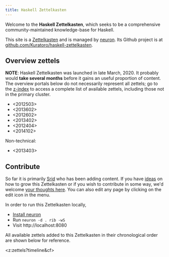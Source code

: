 ```yaml
---
title: Haskell Zettelkasten
---
```


Welcome to the **Haskell Zettelkasten**, which seeks to be a comprehensive community-maintained knowledge-base for Haskell.

This site is a [Zettelkasten](https://neuron.srid.ca/2011401.html) and is managed by [neuron](https://neuron.zettel.page/). Its Github project is at [github.com/Kuratoro/haskell-zettelkasten](https://github.com/Kuratoro/haskell-zettelkasten).

## Overview zettels

**NOTE**: Haskell Zettelkasten was launched in late March, 2020. It probably would **take several months** before it gains an useful proportion of content. The overview portals below do not necessarily represent all zettels; go to the [z-index](/z-index.html) to access a complete list of available zettels, including those not in the primary cluster. 

* <2012503>
* <2013602>
* <2012602>
* <2013402>
* <2012404>
* <2014102>

Non-technical:

* <2013403>

## Contribute

So far it is primarily [Srid](https://www.srid.ca/) who has been adding content. If you have [ideas](https://github.com/Kuratoro/haskell-zettelkasten/projects/1) on how to grow this Zettelkasten or if you wish to contribute in some way, we'd welcome [your thoughts here](https://github.com/srid/haskell-zettelkasten/issues/new). You can also edit any page by clicking on the edit icon in the menu.

In order to run this Zettelkasten locally,

* [Install neuron](https://neuron.srid.ca/2011501.html)
* Run `neuron -d . rib -wS`
* Visit http://localhost:8080

All available zettels added to this Zettelkasten in their chronological order are shown below for reference.

<z:zettels?timeline&cf>
